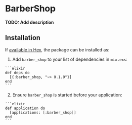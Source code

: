 # BarberShop

**TODO: Add description**

## Installation

If [available in Hex](https://hex.pm/docs/publish), the package can be installed as:

  1. Add `barber_shop` to your list of dependencies in `mix.exs`:

    ```elixir
    def deps do
      [{:barber_shop, "~> 0.1.0"}]
    end
    ```

  2. Ensure `barber_shop` is started before your application:

    ```elixir
    def application do
      [applications: [:barber_shop]]
    end
    ```

